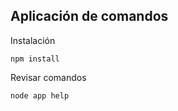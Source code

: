 ## Aplicación de comandos ##

Instalación
```
npm install
```

Revisar comandos

```
node app help
```